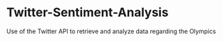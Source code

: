 # Twitter-Sentiment-Analysis
Use of the Twitter API to retrieve and analyze data regarding the Olympics
